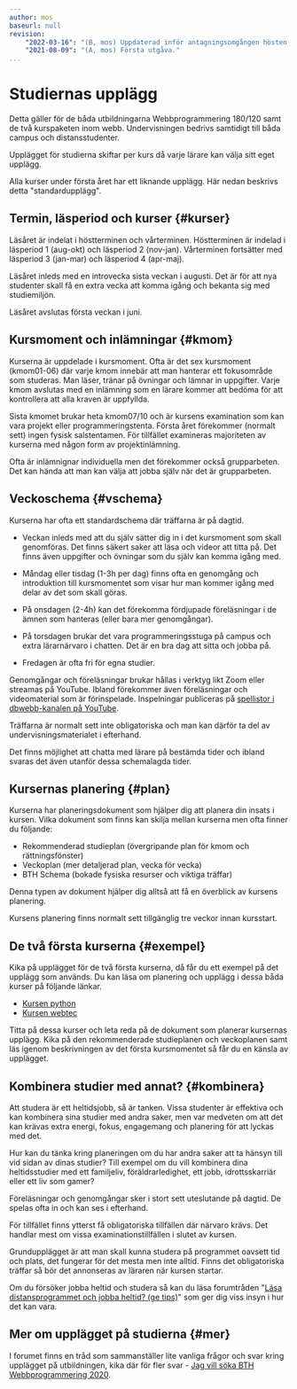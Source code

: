 ```yaml
---
author: mos
baseurl: null
revision:
    "2022-03-16": "(B, mos) Uppdaterad inför antagningsomgången hösten 2022."
    "2021-08-09": "(A, mos) Första utgåva."
...
```

Studiernas upplägg
==================================

Detta gäller för de båda utbildningarna Webbprogrammering 180/120 samt de två kurspaketen inom webb. Undervisningen bedrivs samtidigt till båda campus och distansstudenter.

Upplägget för studierna skiftar per kurs då varje lärare kan välja sitt eget upplägg.

Alla kurser under första året har ett liknande upplägg. Här nedan beskrivs detta "standardupplägg".



Termin, läsperiod och kurser {#kurser}
---------------------------------

Läsåret är indelat i höstterminen och vårterminen. Höstterminen är indelad i läsperiod 1 (aug-okt) och läsperiod 2 (nov-jan). Vårterminen fortsätter med läsperiod 3 (jan-mar) och läsperiod 4 (apr-maj).

Läsåret inleds med en introvecka sista veckan i augusti. Det är för att nya studenter skall få en extra vecka att komma igång och bekanta sig med studiemiljön.

Läsåret avslutas första veckan i juni.



Kursmoment och inlämningar {#kmom}
---------------------------------

Kurserna är uppdelade i kursmoment. Ofta är det sex kursmoment (kmom01-06) där varje kmom innebär att man hanterar ett fokusområde som studeras. Man läser, tränar på övningar och lämnar in uppgifter. Varje kmom avslutas med en inlämning som en lärare kommer att bedöma för att kontrollera att alla kraven är uppfyllda.

Sista kmomet brukar heta kmom07/10 och är kursens examination som kan vara projekt eller programmeringstenta. Första året förekommer (normalt sett) ingen fysisk salstentamen. För tillfället examineras majoriteten av kurserna med någon form av projektinlämning.

Ofta är inlämnignar individuella men det förekommer också grupparbeten. Det kan hända att man kan välja att jobba själv när det är grupparbeten.



Veckoschema {#vschema}
---------------------------------

Kurserna har ofta ett standardschema där träffarna är på dagtid.

* Veckan inleds med att du själv sätter dig in i det kursmoment som skall genomföras. Det finns säkert saker att läsa och videor att titta på. Det finns även uppgifter och övningar som du själv kan komma igång med.

* Måndag eller tisdag (1-3h per dag) finns ofta en genomgång och introduktion till kursmomentet som visar hur man kommer igång med delar av det som skall göras.

* På onsdagen (2-4h) kan det förekomma fördjupade föreläsningar i de ämnen som hanteras (eller bara mer genomgångar).

* På torsdagen brukar det vara programmeringsstuga på campus och extra lärarnärvaro i chatten. Det är en bra dag att sitta och jobba på.

* Fredagen är ofta fri för egna studier.

Genomgångar och föreläsningar brukar hållas i verktyg likt Zoom eller streamas på YouTube. Ibland förekommer även föreläsningar och videomaterial som är förinspelade. Inspelningar publiceras på [spellistor i dbwebb-kanalen på YouTube](https://www.youtube.com/channel/UCxX3bcidovf5MDLeXMcbDyg).

Träffarna är normalt sett inte obligatoriska och man kan därför ta del av undervisningsmaterialet i efterhand.

Det finns möjlighet att chatta med lärare på bestämda tider och ibland svaras det även utanför dessa schemalagda tider.



Kursernas planering {#plan}
---------------------------------

Kurserna har planeringsdokument som hjälper dig att planera din insats i kursen. Vilka dokument som finns kan skilja mellan kurserna men ofta finner du följande:

* Rekommenderad studieplan (övergripande plan för kmom och rättningsfönster)
* Veckoplan (mer detaljerad plan, vecka för vecka)
* BTH Schema (bokade fysiska resurser och viktiga träffar)

Denna typen av dokument hjälper dig alltså att få en överblick av kursens planering.

Kursens planering finns normalt sett tillgänglig tre veckor innan kursstart.



De två första kurserna {#exempel}
---------------------------------

Kika på upplägget för de två första kurserna, då får du ett exempel på det upplägg som används. Du kan läsa om planering och upplägg i dessa båda kurser på följande länkar.

* [Kursen python](/python)
* [Kursen webtec](/webtec)

Titta på dessa kurser och leta reda på de dokument som planerar kursernas upplägg. Kika på den rekommenderade studieplanen och veckoplanen samt läs igenom beskrivningen av det första kursmomentet så får du en känsla av upplägget.



Kombinera studier med annat? {#kombinera}
---------------------------------

Att studera är ett heltidsjobb, så är tanken. Vissa studenter är effektiva och kan kombinera sina studier med andra saker, men var medveten om att det kan krävas extra energi, fokus, engagemang och planering för att lyckas med det.

Hur kan du tänka kring planeringen om du har andra saker att ta hänsyn till vid sidan av dinas studier? Till exempel om du vill kombinera dina heltidsstudier med ett familjeliv, föräldrarledighet, ett jobb, idrottsskarriär eller ett liv som gamer?

Föreläsningar och genomgångar sker i stort sett uteslutande på dagtid. De spelas ofta in och kan ses i efterhand.

För tillfället finns ytterst få obligatoriska tillfällen där närvaro krävs. Det handlar mest om vissa examinationstillfällen i slutet av kursen.

Grundupplägget är att man skall kunna studera på programmet oavsett tid och plats, det fungerar för det mesta men inte alltid. Finns det obligatoriska träffar så bör det annonseras av läraren när kursen startar.

Om du försöker jobba heltid och studera så kan du läsa forumtråden "[Läsa distansprogrammet och jobba heltid? (ge tips)](http://bth1.dbwebb.se/t/7232)" som ger dig viss insyn i hur det kan vara.



Mer om upplägget på studierna {#mer}
---------------------------------

I forumet finns en tråd som sammanställer lite vanliga frågor och svar kring upplägget på utbildningen, kika där för fler svar - [Jag vill söka BTH Webbprogrammering 2020](http://bth1.dbwebb.se/t/8849).
